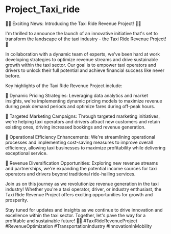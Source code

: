 # Project_Taxi_ride

🚖💼 Exciting News: Introducing the Taxi Ride Revenue Project! 💼🚖

I'm thrilled to announce the launch of an innovative initiative that's set to transform the landscape of the taxi industry - the Taxi Ride Revenue Project! 🌟

In collaboration with a dynamic team of experts, we've been hard at work developing strategies to optimize revenue streams and drive sustainable growth within the taxi sector. Our goal is to empower taxi operators and drivers to unlock their full potential and achieve financial success like never before.

Key highlights of the Taxi Ride Revenue Project include:

🔹 Dynamic Pricing Strategies: Leveraging data analytics and market insights, we're implementing dynamic pricing models to maximize revenue during peak demand periods and optimize fares during off-peak hours.

🔹 Targeted Marketing Campaigns: Through targeted marketing initiatives, we're helping taxi operators and drivers attract new customers and retain existing ones, driving increased bookings and revenue generation.

🔹 Operational Efficiency Enhancements: We're streamlining operational processes and implementing cost-saving measures to improve overall efficiency, allowing taxi businesses to maximize profitability while delivering exceptional service.

🔹 Revenue Diversification Opportunities: Exploring new revenue streams and partnerships, we're expanding the potential income sources for taxi operators and drivers beyond traditional ride-hailing services.

Join us on this journey as we revolutionize revenue generation in the taxi industry! Whether you're a taxi operator, driver, or industry enthusiast, the Taxi Ride Revenue Project offers exciting opportunities for growth and prosperity.

Stay tuned for updates and insights as we continue to drive innovation and excellence within the taxi sector. Together, let's pave the way for a profitable and sustainable future! 🌟🚖 #TaxiRideRevenueProject #RevenueOptimization #TransportationIndustry #InnovationInMobility
